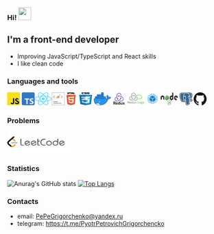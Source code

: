 ### Hi! <img src="https://media.giphy.com/media/hvRJCLFzcasrR4ia7z/giphy.gif" width="30" height="30">

## I'm a front-end developer

- Improving JavaScript/TypeScript and React skills
- I like clean code

### Languages and tools
<img src="https://github.com/PyotrGrogorchenko/pic/blob/main/logo/JavaScript.png" width=30 height=30 alt="JavaScript"/> <img src="https://github.com/PyotrGrogorchenko/pic/blob/main/logo/TypeScript.png" width=30 height=30 alt="TypeScript"/><img src="https://github.com/PyotrGrogorchenko/pic/blob/main/logo/React.png" width=40 height=30 alt="React"/><img src="https://github.com/PyotrGrogorchenko/pic/blob/main/logo/StyledComponents.png" width=30 height=30 alt="styled-components"/><img src="https://github.com/PyotrGrogorchenko/pic/blob/main/logo/HTML5.svg" width=30 height=30 alt="HTML 5"/> <img src="https://github.com/PyotrGrogorchenko/pic/blob/main/logo/CSS3.svg" width=30 height=30 alt="CSS"/>
 <img src="https://github.com/PyotrGrogorchenko/pic/blob/main/logo/Docker.webp" width=40 height=30 alt="docker"/> <img src="https://github.com/PyotrGrogorchenko/pic/blob/main/logo/Redux.png" width=30 height=30 alt="redux"/> <img src="https://github.com/PyotrGrogorchenko/pic/blob/main/logo/ReduxSaga.png" width=40 height=30 alt="redux-saga"/> <img src="https://github.com/PyotrGrogorchenko/pic/blob/main/logo/Webpack.svg" width=30 height=30 alt="webpack"/> <img src="https://github.com/PyotrGrogorchenko/pic/blob/main/logo/Node.png" width=40
  height=30 alt="nodejs"/> <img src="https://github.com/PyotrGrogorchenko/pic/blob/main/logo/Postgresql.png" width=30 height=30 alt="postgresql"/> <img src="https://github.com/PyotrGrogorchenko/pic/blob/main/logo/GitHub.png" width=30 height=30 alt="Git"/>

### Problems
<p><a href="https://github.com/PyotrGrogorchenko/algo/tree/main/src/leetcode"><img src="https://github.com/PyotrGrogorchenko/pic/blob/main/logo/LeetCode.png" width=150 height=50 alt="JavaScript"/></a></p>

### Statistics
![Anurag's GitHub stats](https://github-readme-stats.vercel.app/api?username=PyotrGrogorchenko&count_private=true) [![Top Langs](https://github-readme-stats.vercel.app/api/top-langs/?username=PyotrGrogorchenko&layout=compact)](https://github.com/anuraghazra/github-readme-stats)

### Contacts
- email: PePeGrigorchenko@yandex.ru
- telegram: https://t.me/PyotrPetrovichGrigorchencko
